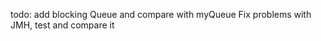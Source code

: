 todo: add blocking Queue and compare with myQueue
        Fix problems with JMH, test and compare it